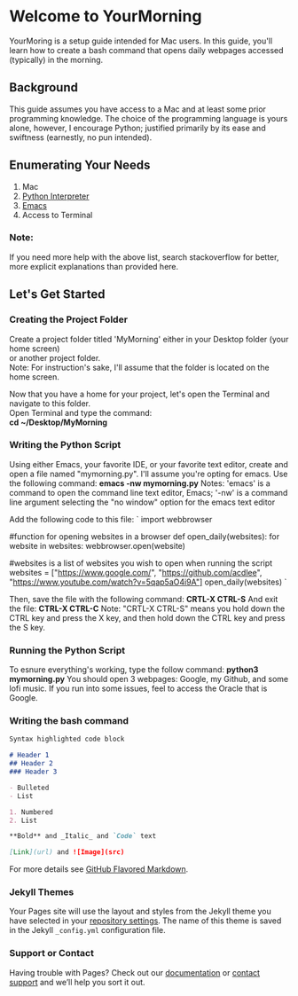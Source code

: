 # Welcome to YourMorning

YourMoring is a setup guide intended for Mac users. In this guide, you'll learn how to 
create a bash command that opens daily webpages accessed (typically) in the morning.

## Background

This guide assumes you have access to a Mac and at least some prior programming
knowledge. The choice of the programming language is yours alone, however, I 
encourage Python; justified primarily by its ease and swiftness (earnestly, no pun intended). 

## Enumerating Your Needs
1. Mac
2. [Python Interpreter](https://www.python.org/downloads/mac-osx/)
3. [Emacs](https://www.gnu.org/software/emacs/download.html)
4. Access to Terminal

### Note: 
If you need more help with the above list, search stackoverflow
for better, more explicit explanations than provided here.

## Let's Get Started

### Creating the Project Folder<br />
Create a project folder titled 'MyMorning' either in your Desktop folder (your home screen)<br />
or another project folder.<br />
Note: For instruction's sake, I'll assume that the folder is located on the home screen.<br />

Now that you have a home for your project, let's open the Terminal and navigate to this folder.<br />
Open Terminal and type the command:<br />
**cd ~/Desktop/MyMorning**<br />

### Writing the Python Script
Using either Emacs, your favorite IDE, or your favorite text editor, create and open a file 
named "mymorning.py". I'll assume you're opting for emacs. Use the following command:
**emacs -nw mymorning.py**
Notes: 'emacs' is a command to open the command line text editor, Emacs; 
       '-nw' is a command line argument selecting the "no window" option for the emacs text editor
       
Add the following code to this file:
`
import webbrowser

#function for opening websites in a browser
def open_daily(websites):
        for website in websites:
                webbrowser.open(website)


#websites is a list of websites you wish to open when running the script
websites = ["https://www.google.com/", "https://github.com/acdlee", "https://www.youtube.com/watch?v=5qap5aO4i9A"]
open_daily(websites)
`

Then, save the file with the following command:
**CRTL-X CTRL-S**
And exit the file:
**CTRL-X CTRL-C**
Note: "CRTL-X CTRL-S" means you hold down the CTRL key and press the X key,
      and then hold down the CTRL key and press the S key.
      
### Running the Python Script
To esnure everything's working, type the follow command:
**python3 mymorning.py**
You should open 3 webpages: Google, my Github, and some lofi music.
If you run into some issues, feel to access the Oracle that is Google. 

### Writing the bash command

```markdown
Syntax highlighted code block

# Header 1
## Header 2
### Header 3

- Bulleted
- List

1. Numbered
2. List

**Bold** and _Italic_ and `Code` text

[Link](url) and ![Image](src)
```

For more details see [GitHub Flavored Markdown](https://guides.github.com/features/mastering-markdown/).

### Jekyll Themes

Your Pages site will use the layout and styles from the Jekyll theme you have selected in your [repository settings](https://github.com/acdlee/acdlee.github.io-YourMorning/settings/pages). The name of this theme is saved in the Jekyll `_config.yml` configuration file.

### Support or Contact

Having trouble with Pages? Check out our [documentation](https://docs.github.com/categories/github-pages-basics/) or [contact support](https://support.github.com/contact) and we’ll help you sort it out.
